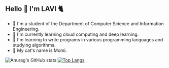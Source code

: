 ## Hello 👋 I'm LAVI :cat2:

- :seedling: I'm a student of the Department of Computer Science and Information Engineering.
- :fried_shrimp: I'm currently learning cloud computing and deep learning.
- :croissant: I'm learning to write programs in various programming languages and studying algorithms.
- :paw_prints: My cat's name is Momi.

![Anurag's GitHub stats](https://github-readme-stats.vercel.app/api?username=LAVI724&show_icons=true&theme=radical)
[![Top Langs](https://github-readme-stats.vercel.app/api/top-langs/?username=LAVI724&show_icons=true&theme=radical)](https://github.com/anuraghazra/github-readme-stats)
